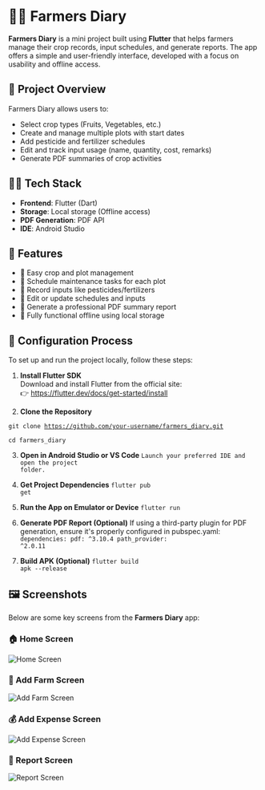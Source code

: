 # 🧑‍🌾 Farmers Diary

**Farmers Diary** is a mini project built using **Flutter** that helps farmers manage their crop records, input schedules, and generate reports. The app offers a simple and user-friendly interface, developed with a focus on usability and offline access.

## 📱 Project Overview

Farmers Diary allows users to:
- Select crop types (Fruits, Vegetables, etc.)
- Create and manage multiple plots with start dates
- Add pesticide and fertilizer schedules
- Edit and track input usage (name, quantity, cost, remarks)
- Generate PDF summaries of crop activities

## 🧑‍💻 Tech Stack

- **Frontend**: Flutter (Dart)
- **Storage**: Local storage (Offline access)
- **PDF Generation**: PDF API
- **IDE**: Android Studio

## 📂 Features

- 🚜 Easy crop and plot management
- 📆 Schedule maintenance tasks for each plot
- 🧪 Record inputs like pesticides/fertilizers
- 📝 Edit or update schedules and inputs
- 📄 Generate a professional PDF summary report
- 📶 Fully functional offline using local storage

## 🔧 Configuration Process

To set up and run the project locally, follow these steps:

1. **Install Flutter SDK**  
   Download and install Flutter from the official site:  
   👉 https://flutter.dev/docs/get-started/install

2. **Clone the Repository**

<span><code>git clone https://github.com/your-username/farmers_diary.git</code></span>

<span><code>cd farmers_diary</code></span>

3. **Open in Android Studio or VS Code**
<span><code>Launch your preferred IDE and open the project folder.</code></span>

4. **Get Project Dependencies**
<span><code>flutter pub get</code></span>

5. **Run the App on Emulator or Device**
<span><code>flutter run</code></span>

6. **Generate PDF Report (Optional)**
If using a third-party plugin for PDF generation, ensure it's properly configured in pubspec.yaml:
<span><code>dependencies:
  pdf: ^3.10.4
  path_provider: ^2.0.11
</code></span>

7. **Build APK (Optional)**
<span><code>flutter build apk --release</code></span>

## 🖼️ Screenshots

Below are some key screens from the **Farmers Diary** app:

### 🏠 Home Screen
![Home Screen](output/home.jpeg)

### 🌾 Add Farm Screen
![Add Farm Screen](output/addFarm.jpeg)

### 💰 Add Expense Screen
![Add Expense Screen](output/addExpense.jpeg)

### 📄 Report Screen
![Report Screen](output/report.jpeg)




